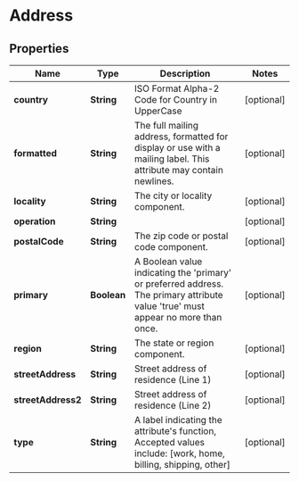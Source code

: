 

# Address

## Properties

Name | Type | Description | Notes
------------ | ------------- | ------------- | -------------
**country** | **String** | ISO Format Alpha-2 Code for Country in UpperCase |  [optional]
**formatted** | **String** | The full mailing address, formatted for display or use with a mailing label. This attribute may contain newlines. |  [optional]
**locality** | **String** | The city or locality component. |  [optional]
**operation** | **String** |  |  [optional]
**postalCode** | **String** | The zip code or postal code component. |  [optional]
**primary** | **Boolean** | A Boolean value indicating the &#39;primary&#39; or preferred address. The primary attribute value &#39;true&#39; must appear no more than once. |  [optional]
**region** | **String** | The state or region component. |  [optional]
**streetAddress** | **String** | Street address of residence (Line 1) |  [optional]
**streetAddress2** | **String** | Street address of residence (Line 2) |  [optional]
**type** | **String** | A label indicating the attribute&#39;s function, Accepted values include: [work, home, billing, shipping, other] |  [optional]




